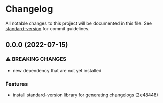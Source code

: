 # Changelog

All notable changes to this project will be documented in this file. See [standard-version](https://github.com/conventional-changelog/standard-version) for commit guidelines.

## 0.0.0 (2022-07-15)


### ⚠ BREAKING CHANGES

* new dependency that are not yet installed

### Features

* install standard-version library for generating changelogs ([2e48448](https://github.com/kennethtegrado/projectx/commit/2e484480e98a8014aebc4d66c0d9f5958e5164ab))
